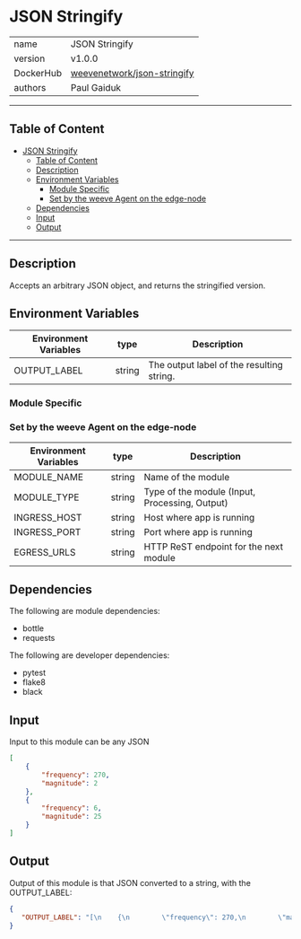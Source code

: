 # JSON Stringify

|           |                                                                                     |
| --------- | ----------------------------------------------------------------------------------- |
| name      | JSON Stringify                                                                      |
| version   | v1.0.0                                                                              |
| DockerHub | [weevenetwork/json-stringify](https://hub.docker.com/r/weevenetwork/json-stringify) |
| authors   | Paul Gaiduk                                                                         |

***
## Table of Content

- [JSON Stringify](#json-stringify)
  - [Table of Content](#table-of-content)
  - [Description](#description)
  - [Environment Variables](#environment-variables)
    - [Module Specific](#module-specific)
    - [Set by the weeve Agent on the edge-node](#set-by-the-weeve-agent-on-the-edge-node)
  - [Dependencies](#dependencies)
  - [Input](#input)
  - [Output](#output)
***

## Description

Accepts an arbitrary JSON object, and returns the stringified version.

## Environment Variables

| Environment Variables | type   | Description                               |
| --------------------- | ------ | ----------------------------------------- |
| OUTPUT_LABEL          | string | The output label of the resulting string. |

### Module Specific

### Set by the weeve Agent on the edge-node

| Environment Variables | type   | Description                                    |
| --------------------- | ------ | ---------------------------------------------- |
| MODULE_NAME           | string | Name of the module                             |
| MODULE_TYPE           | string | Type of the module (Input, Processing, Output) |
| INGRESS_HOST          | string | Host where app is running                      |
| INGRESS_PORT          | string | Port where app is running                      |
| EGRESS_URLS           | string | HTTP ReST endpoint for the next module         |

## Dependencies

The following are module dependencies:

* bottle
* requests

The following are developer dependencies:

* pytest
* flake8
* black

## Input

Input to this module can be any JSON

```json
[
    {
        "frequency": 270,
        "magnitude": 2
    },
    {
        "frequency": 6,
        "magnitude": 25
    }
]
```


## Output
Output of this module is that JSON converted to a string, with the OUTPUT_LABEL:

```json
{
   "OUTPUT_LABEL": "[\n    {\n        \"frequency\": 270,\n        \"magnitude\": 2\n    },\n    {\n        \"frequency\": 6,\n        \"magnitude\": 25\n    }\n]"
}
```

